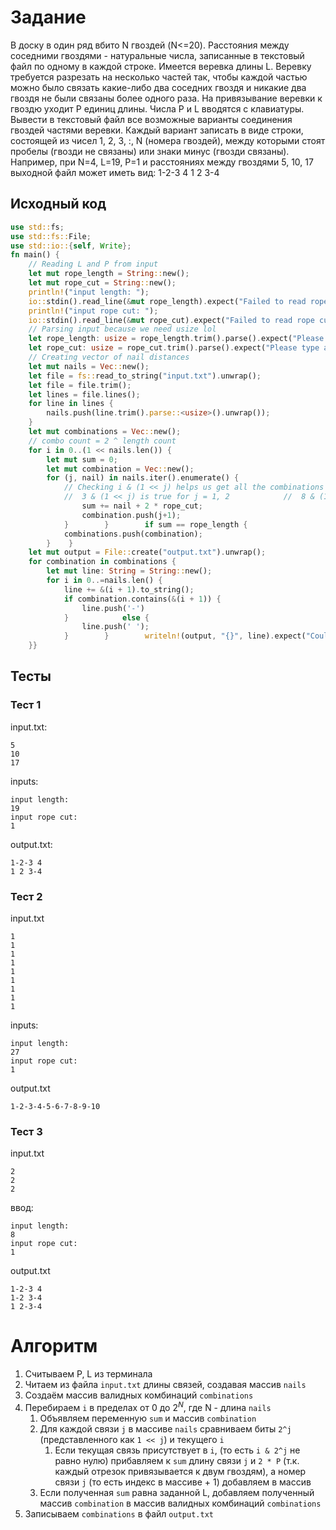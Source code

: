 # Задание
В доску в один ряд вбито N гвоздей (N<=20). Расстояния между соседними гвоздями - натуральные числа, записанные в текстовый файл по одному в каждой строке.
Имеется веревка длины L. Веревку требуется разрезать на несколько частей так, чтобы каждой частью можно было связать какие-либо два соседних гвоздя и никакие два гвоздя не были связаны более одного раза. На привязывание веревки к гвоздю уходит Р единиц длины.
Числа P и L вводятся с клавиатуры. Вывести в текстовый файл все возможные варианты соединения гвоздей частями веревки. Каждый вариант записать в виде строки, состоящей из чисел 1, 2, 3, :, N (номера гвоздей), между которыми стоят пробелы (гвозди не связаны) или знаки минус (гвозди связаны).
Например, при N=4, L=19, P=1 и расстояниях между гвоздями 5, 10, 17 выходной файл может иметь вид:
1-2-3 4
1 2 3-4
## Исходный код
```rust
use std::fs;  
use std::fs::File;  
use std::io::{self, Write};  
fn main() {  
    // Reading L and P from input  
    let mut rope_length = String::new();  
    let mut rope_cut = String::new();  
    println!("input length: ");  
    io::stdin().read_line(&mut rope_length).expect("Failed to read rope length");  
    println!("input rope cut: ");  
    io::stdin().read_line(&mut rope_cut).expect("Failed to read rope cut");  
    // Parsing input because we need usize lol  
    let rope_length: usize = rope_length.trim().parse().expect("Please type a number!");  
    let rope_cut: usize = rope_cut.trim().parse().expect("Please type a number!");  
    // Creating vector of nail distances  
    let mut nails = Vec::new();  
    let file = fs::read_to_string("input.txt").unwrap();  
    let file = file.trim();  
    let lines = file.lines();  
    for line in lines {  
        nails.push(line.trim().parse::<usize>().unwrap());  
    }  
    let mut combinations = Vec::new();  
    // combo count = 2 ^ length count  
    for i in 0..(1 << nails.len()) {  
        let mut sum = 0;  
        let mut combination = Vec::new();  
        for (j, nail) in nails.iter().enumerate() {  
            // Checking i & (1 << j) helps us get all the combinations  
            //  3 & (1 << j) is true for j = 1, 2            //  8 & (1 << j) is true for j = 8            // 15 & (1 << j) is true for j = 1, 2, 4, 8            if i & (1 << j) != 0 {  
                sum += nail + 2 * rope_cut;  
                combination.push(j+1);  
            }        }        if sum == rope_length {  
            combinations.push(combination);  
        }    }  
    let mut output = File::create("output.txt").unwrap();  
    for combination in combinations {  
        let mut line: String = String::new();  
        for i in 0..=nails.len() {  
            line += &(i + 1).to_string();  
            if combination.contains(&(i + 1)) {  
                line.push('-')  
            }            else {  
                line.push(' ');  
            }        }        writeln!(output, "{}", line).expect("Could not write to file");  
    }}
```
## Тесты
### Тест 1
input.txt:
```
5  
10  
17
```
inputs:
```
input length: 
19
input rope cut: 
1
```
output.txt:
```
1-2-3 4   
1 2 3-4
```
### Тест 2
input.txt
```
1  
1  
1  
1  
1  
1  
1  
1  
1
```
inputs:
```
input length: 
27
input rope cut: 
1
```
output.txt
```
1-2-3-4-5-6-7-8-9-10
```
### Тест 3
input.txt
```
2  
2  
2
```
ввод:
```
input length: 
8
input rope cut: 
1
```
output.txt
```
1-2-3 4   
1-2 3-4   
1 2-3-4
```
# Алгоритм
1. Считываем P, L из терминала
2. Читаем из файла `input.txt` длины связей, создавая массив `nails`
3. Создаём массив валидных комбинаций `combinations`
4. Перебираем `i` в пределах от 0 до $2^{N}$, где N - длина `nails`
	1. Объявляем переменную `sum` и массив `combination`
	2. Для каждой связи `j` в массиве `nails` сравниваем биты `2^j` (представленного как `1 << j`) и текущего `i`
		1. Если текущая связь присутствует в `i`, (то есть `i & 2^j` не равно нулю) прибавляем к `sum` длину связи `j` и `2 * P` (т.к. каждый отрезок привязывается к двум гвоздям), а номер связи `j` (то есть индекс в массиве + 1) добавляем в массив
	3. Если полученная `sum` равна заданной L, добавляем полученный массив `combination` в массив валидных комбинаций `combinations`
5. Записываем `combinations` в файл `output.txt`